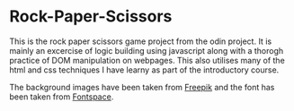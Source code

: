 # Rock-Paper-Scissors

This is the rock paper scissors game project from the odin project. It is mainly an excercise of logic building using javascript along with a thorogh practice of DOM manipulation on webpages. This also utilises many of the html and css techniques I have learny as part of the introductory course.

The background images have been taken from [Freepik](https://www.freepik.com/) and the font has been taken from [Fontspace](https://www.fontspace.com/public-pixel-font-f72305).
